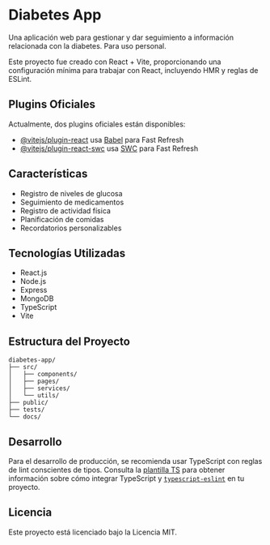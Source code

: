 # Diabetes App

Una aplicación web para gestionar y dar seguimiento a información relacionada con la diabetes. Para uso personal.

Este proyecto fue creado con React + Vite, proporcionando una configuración mínima para trabajar con React, incluyendo HMR y reglas de ESLint.

## Plugins Oficiales

Actualmente, dos plugins oficiales están disponibles:

- [@vitejs/plugin-react](https://github.com/vitejs/vite-plugin-react/blob/main/packages/plugin-react) usa [Babel](https://babeljs.io/) para Fast Refresh
- [@vitejs/plugin-react-swc](https://github.com/vitejs/vite-plugin-react/blob/main/packages/plugin-react-swc) usa [SWC](https://swc.rs/) para Fast Refresh

## Características

- Registro de niveles de glucosa
- Seguimiento de medicamentos
- Registro de actividad física
- Planificación de comidas
- Recordatorios personalizables

## Tecnologías Utilizadas

- React.js
- Node.js
- Express
- MongoDB
- TypeScript
- Vite

## Estructura del Proyecto

```
diabetes-app/
├── src/
│   ├── components/
│   ├── pages/
│   ├── services/
│   └── utils/
├── public/
├── tests/
└── docs/
```

## Desarrollo

Para el desarrollo de producción, se recomienda usar TypeScript con reglas de lint conscientes de tipos. Consulta la [plantilla TS](https://github.com/vitejs/vite/tree/main/packages/create-vite/template-react-ts) para obtener información sobre cómo integrar TypeScript y [`typescript-eslint`](https://typescript-eslint.io) en tu proyecto.

## Licencia

Este proyecto está licenciado bajo la Licencia MIT.
